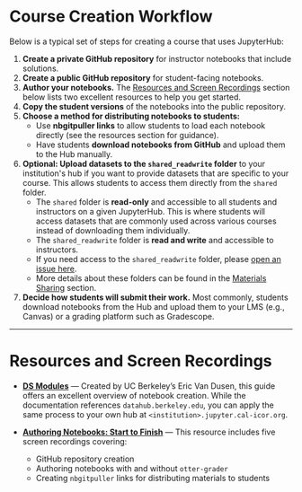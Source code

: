 # Course Creation Workflow

Below is a typical set of steps for creating a course that uses JupyterHub:

1. **Create a private GitHub repository** for instructor notebooks that include solutions.
2. **Create a public GitHub repository** for student-facing notebooks.
3. **Author your notebooks.** The [Resources and Screen Recordings](#resources-and-screen-recordings) section below lists two excellent resources to help you get started.
4. **Copy the student versions** of the notebooks into the public repository.
5. **Choose a method for distributing notebooks to students:**
   - Use **nbgitpuller links** to allow students to load each notebook directly (see the resources section for guidance).
   - Have students **download notebooks from GitHub** and upload them to the Hub manually.
6. **Optional: Upload datasets to the `shared_readwrite` folder** to your institution's hub if you want to provide datasets that are specific to your course. This allows students to access them directly from the `shared` folder.
   - The `shared` folder is **read-only** and accessible to all students and instructors on a given JupyterHub. This is where students will access datasets that are commonly used across various courses instead of downloading them individually.
   - The `shared_readwrite` folder is **read and write** and accessible to instructors.
   - If you need access to the `shared_readwrite` folder, please [open an issue here](https://github.com/cal-icor/cal-icor-hubs/issues/new?template=admin_request.yaml).
   - More details about these folders can be found in the [Materials Sharing](notebooks_materials.md#materials-sharing) section.
7. **Decide how students will submit their work.** Most commonly, students download notebooks from the Hub and upload them to your LMS (e.g., Canvas) or a grading platform such as Gradescope.

---

# Resources and Screen Recordings

- [**DS Modules**](https://ds-modules.github.io/curriculum-guide/workflow/creating-notebooks.html) — Created by UC Berkeley’s Eric Van Dusen, this guide offers an excellent overview of notebook creation. While the documentation references `datahub.berkeley.edu`, you can apply the same process to your own hub at `<institution>.jupyter.cal-icor.org`.

- [**Authoring Notebooks: Start to Finish**](https://www.data8.org/zero-to-data-8/authoring/authoring_screen_recordings.html) — This resource includes five screen recordings covering:
  - GitHub repository creation
  - Authoring notebooks with and without `otter-grader`
  - Creating `nbgitpuller` links for distributing materials to students
